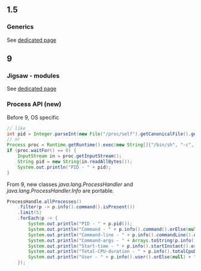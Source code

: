 ## 1.5
### Generics
See [dedicated page](generics)

## 9
### Jigsaw - modules
See [dedicated page](modules)

### Process API (new)
Before 9, OS specific
```java
// like 
int pid = Integer.parseInt(new File("/proc/self").getCanonicalFile().getName());
// or
Process proc = Runtime.getRuntime().exec(new String[]{"/bin/sh", "-c", "echo $PPID"});
if (proc.waitFor() == 0) {
    InputStream in = proc.getInputStream();
    String pid = new String(in.readAllBytes());
    System.out.println("PID - " + pid);
}
```

From 9, new classes *java.lang.ProcessHandler* and *java.lang.ProcessHandler.Info* are portable.
```java
ProcessHandle.allProcesses()
    .filter(p -> p.info().command().isPresent())
    .limit(5)
    .forEach(p -> {
        System.out.println("PID - " + p.pid());
        System.out.println("Command - " + p.info().command().orElse(null));
        System.out.println("Command-line - " + p.info().commandLine().orElse(null));
        System.out.println("Command-args - " + Arrays.toString(p.info().arguments().orElse(null)));
        System.out.println("Start-time - " + p.info().startInstant().orElse(null));
        System.out.println("Total-CPU-duration - " + p.info().totalCpuDuration().orElse(null));
        System.out.println("User - " + p.info().user().orElse(null) + "\n");
    });
```
